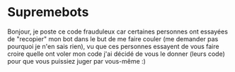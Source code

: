 # Supremebots
Bonjour, je poste ce code frauduleux car certaines personnes ont essayées de "recopier" mon bot dans le but de me faire couler (me demander pas pourquoi je n'en sais rien), vu que ces personnes essayent de vous faire croire quelle ont voler mon code j'ai décidé de vous le donner (leurs code) pour que vous puissiez juger par vous-même :)
